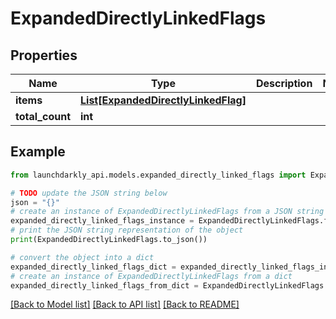 # ExpandedDirectlyLinkedFlags


## Properties

Name | Type | Description | Notes
------------ | ------------- | ------------- | -------------
**items** | [**List[ExpandedDirectlyLinkedFlag]**](ExpandedDirectlyLinkedFlag.md) |  | 
**total_count** | **int** |  | 

## Example

```python
from launchdarkly_api.models.expanded_directly_linked_flags import ExpandedDirectlyLinkedFlags

# TODO update the JSON string below
json = "{}"
# create an instance of ExpandedDirectlyLinkedFlags from a JSON string
expanded_directly_linked_flags_instance = ExpandedDirectlyLinkedFlags.from_json(json)
# print the JSON string representation of the object
print(ExpandedDirectlyLinkedFlags.to_json())

# convert the object into a dict
expanded_directly_linked_flags_dict = expanded_directly_linked_flags_instance.to_dict()
# create an instance of ExpandedDirectlyLinkedFlags from a dict
expanded_directly_linked_flags_from_dict = ExpandedDirectlyLinkedFlags.from_dict(expanded_directly_linked_flags_dict)
```
[[Back to Model list]](../README.md#documentation-for-models) [[Back to API list]](../README.md#documentation-for-api-endpoints) [[Back to README]](../README.md)


